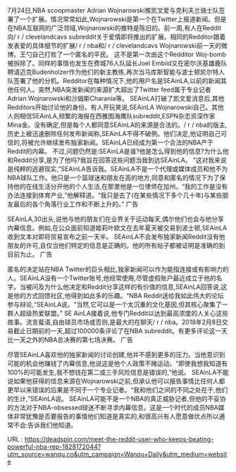 7月24日,NBA scoopmaster Adrian Wojnarowski推凯文爱与克利夫兰骑士队签署了一个扩展。情况常常如此,Wojnarowski是第一个在Twitter上报道新闻。但是在NBA互联网的广泛领域,Wojnarowski的推特是陈旧的。前一周,有人在Reddit向/ r / clevelandcavs subreddit关于爱情即将推出的扩展。相同的Redditor跟着发表爱的具体细节的扩展/ r / nba和/ r / clevelandcavs Wojnarowski前一天的微博。王勺自己打败了一个匿名的平民。 
 这不是第一次由这个Redditor Woj-bomb被拆除了。同样的事情也发生在费城76人队延长Joel Embiid又在密尔沃基雄鹿队聘请迈克Budenholzer作为他们的新主教练,再次当马库斯智能与波士顿凯尔特人队签署了他的分机。Redditor在每种情况下,他的用户名是SEAinLA,以前的新闻其他任何人。突然,NBA突发新闻的来源扩大超出了Twitter feed属于专业记者Adrian Wojnarowski和沙姆斯Charania等。 
 SEAinLA打破了凯文爱消息后,其他Redditors开始讨论他的身份。有人开玩笑说,SEAinLA Wojnarowski自己。其他人则相信SEAinLA,频繁的海报在西雅图海鹰队subreddit,ESPN杂志资深作家Mina金。没有确定,但是每个人都同意SEAinLA的来源是合法的。/ r / nba的版主,历史上被迅速删除任何发布新闻称,SEAinLA不得不破例。他们决定,他证明自己可信的,将被允许继续发布独家新闻。SEAinLA已经成为第一个合法的NBA产于Reddit的内幕。 
 不过,问题仍然是:SEAinLA是谁?他是怎么得到他的信息?为什么他和Reddit分享,是为了他吗?我旨在回答这些问题当我到达SEAinLA。 
 “这对我来说是纯粹的逃避现实,”SEAinLA告诉我。SEAinLA不是一个代理或媒体成员和他不为NBA球队工作。他只是一个篮球迷和朋友在高的地方,同意和匿名的情况下为了保持他的在线生活分开他的个人生活,在那里他是一位律师在加州。“我的工作是没有办法连接到体育产业,”他解释道。“我只是去了(在某些情况下多个几十年)与某些朋友最后的各个角落行业工作和不断上升的。” 
 广告 
  
 SEAinLA,30出头,说他与他的朋友们在业界关于运动每天,偶尔他们也会与他分享内幕信息。例如,在公众面前知道姬莉叶欧文在去年夏天被交易到波士顿,SEAinLA收到文本对即将贸易宣布之前一天半。 
 SEAinLA不会发布独家新闻Reddit没有他朋友的许可,且仅当他们特定的信息是正确的。他的所有帖子都被证明是准确的到目前为止。 
 广告 
  
 匿名的决定站在NBA Twitter的巨头相比,独家新闻可以作为能指连接或有影响力的人。SEAinLA没有一个Twitter账号,他经常使用,尽管虚假账户最近成立于他的名字。当被问及为什么他决定和Reddit分享这样的有价值的信息,SEAinLA回答说,这是他的方式回馈社区,他得到如此多的乐趣。“NBA Reddit送给我如此伟大的论坛参与辩论,“SEAinLA说。“当然,它可以是一个太沉重的文化基因,但其核心聚集了一群人超级热爱联盟。” 
 SE 
 AinLA接着说,他专门Reddit以达到最高浓度的人关心这些故事。流言蜚语,自由球员市场或否则,是最大的在聊天/ r / nba。2018年2月8日交易截止日期前的一天,超过100000条评论了在NBA subreddit。有更多评论这一天比一天之外的NBA总决赛的第七场决赛。 
 广告 
  
 尽管SEAinLA喜欢他的独家新闻的讨论创建,他并不感到更多的压力。当他意识到可能的机会他赚钱了内幕信息,他说这是他个人政策不赌运动。“即使我想我知道有100%的可能发生,我不想钱在第二或三手风险信息是错误的,”他说。 
 SEAinLA不能说如果他获得的信息来源在Wojnarowski之前,但承认他可以报告事情比任何人都更早以来错误的后果是不同于一个专业记者。“我和他们之间的不同之处在于,他们的生计,“SEAinLA说。 
 SEAinLA可能不是一个NBA的真正威胁记者,但他的不妥协的方法对于NBA-obsessed球迷不断寻求内幕信息。这是一个时代的成员NBA媒体非常犹豫是否要报告的事情他们知道是真实的,和很高兴有人愿意做优点所以通常不会:告诉我们他知道。 
  
   
  URL : https://deadspin.com/meet-the-reddit-user-who-keeps-beating-powerful-nba-rep-1828172044?utm_source=wanqu.co&utm_campaign=Wanqu+Daily&utm_medium=website
